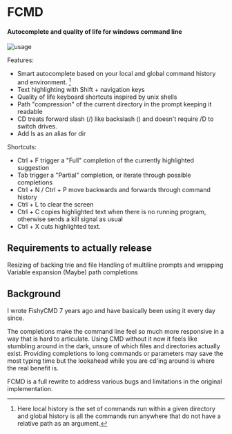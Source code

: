# FCMD
#### Autocomplete and quality of life for windows command line

![usage](https://raw.githubusercontent.com/danslocombe/zcmd/main/capture.gif)

Features:
- Smart autocomplete based on your local and global command history and environment. [^1]
- Text highlighting with Shift + navigation keys
- Quality of life keyboard shortcuts inspired by unix shells
- Path "compression" of the current directory in the prompt keeping it readable
- CD treats forward slash (/) like backslash (\) and doesn't require /D to switch drives.
- Add ls as an alias for dir

Shortcuts:
- Ctrl + F trigger a "Full" completion of the currently highlighted suggestion
- Tab trigger a "Partial" completion, or iterate through possible completions
- Ctrl + N / Ctrl + P move backwards and forwards through command history
- Ctrl + L to clear the screen
- Ctrl + C copies highlighted text when there is no running program, otherwise sends a kill signal as usual
- Ctrl + X cuts highlighted text.

 [^1]: Here local history is the set of commands run within a given directory and global history is all the commands run anywhere that do not have a relative path as an argument.

## Requirements to actually release  

Resizing of backing trie and file
Handling of multiline prompts and wrapping
Variable expansion
(Maybe) path completions

## Background

I wrote FishyCMD 7 years ago and have basically been using it every day since.

The completions make the command line feel so much more responsive in a way that is hard to articulate.
Using CMD without it now it feels like stumbling around in the dark, unsure of which files
and directories actually exist. Providing completions to long commands or parameters may save the most
typing time but the lookahead while you are cd'ing around is where the real benefit is.

FCMD is a full rewrite to address various bugs and limitations in the original implementation.
